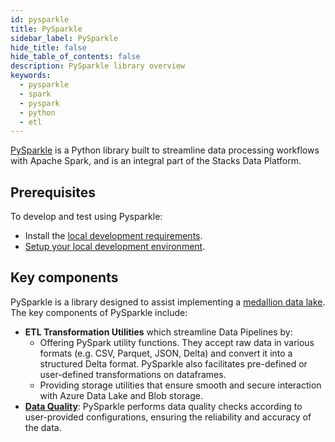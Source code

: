```yaml
---
id: pysparkle
title: PySparkle
sidebar_label: PySparkle
hide_title: false
hide_table_of_contents: false
description: PySparkle library overview
keywords:
  - pysparkle
  - spark
  - pyspark
  - python
  - etl
---
```


[PySparkle](https://github.com/ensono/stacks-azure-data/tree/main/pysparkle) is a Python library built to streamline data processing workflows with Apache Spark, and is an integral part of the Stacks Data Platform.

## Prerequisites

To develop and test using Pysparkle:

- Install the [local development requirements](../requirements_data_azure.md#local-development).
- [Setup your local development environment](../getting_started/dev_quickstart_data_azure.md).

## Key components

PySparkle is a library designed to assist implementing a [medallion data lake](./etl_intro_data_azure.md#medallion-architecture).
The key components of PySparkle include:

- **ETL Transformation Utilities** which streamline Data Pipelines by:
    - Offering PySpark utility functions. They accept raw data in various formats (e.g. CSV, Parquet, JSON, Delta)
    and convert it into a structured Delta format. PySparkle also facilitates pre-defined or user-defined transformations
    on dataframes.
    - Providing storage utilities that ensure smooth and secure interaction with Azure Data Lake and Blob storage.
- **[Data Quality](./data_quality_azure.md)**: PySparkle performs data quality checks according to
  user-provided configurations, ensuring the reliability and accuracy of the data.
